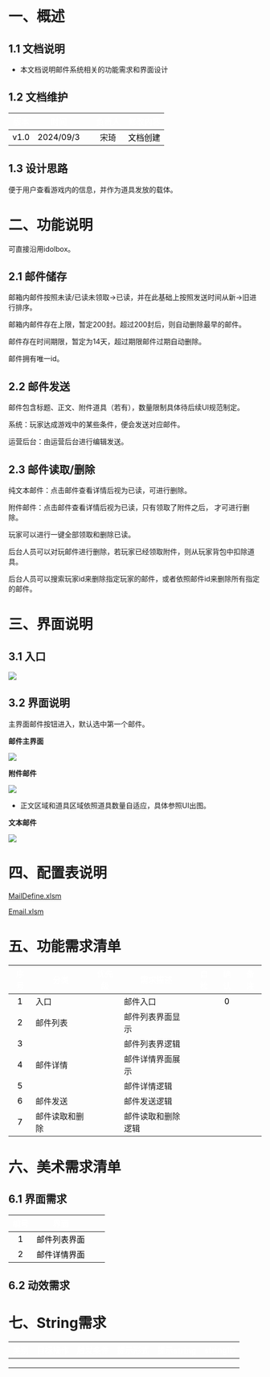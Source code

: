 # 一、概述
## 1.1 文档说明
+ 本文档说明邮件系统相关的功能需求和界面设计

## 1.2 文档维护
| <font style="color:white;">版本</font> | <font style="color:white;">时间</font> | | <font style="color:white;">负责人</font> | <font style="color:white;">修改内容</font> |
| :---: | :---: | --- | :---: | :--- |
| <font style="color:black;">v1.0</font> | <font style="color:black;">2024/09/3</font> | | 宋琦 | <font style="color:black;">文档创建</font> |


## 1.3 设计思路
便于用户查看游戏内的信息，并作为道具发放的载体。

# 二、功能说明
可直接沿用idolbox。

## 2.1 邮件储存
邮箱内邮件按照未读/已读未领取→已读，并在此基础上按照发送时间从新→旧进行排序。

邮箱内邮件存在上限，暂定200封。超过200封后，则自动删除最早的邮件。

邮件存在时间期限，暂定为14天，超过期限邮件过期自动删除。

邮件拥有唯一id。

## 2.2 邮件发送
邮件包含标题、正文、附件道具（若有），数量限制具体待后续UI规范制定。

系统：玩家达成游戏中的某些条件，便会发送对应邮件。

运营后台：由运营后台进行编辑发送。

## 2.3 邮件读取/删除
纯文本邮件：点击邮件查看详情后视为已读，可进行删除。

附件邮件：点击邮件查看详情后视为已读，只有领取了附件之后， 才可进行删除。

玩家可以进行一键全部领取和删除已读。



后台人员可以对玩邮件进行删除，若玩家已经领取附件，则从玩家背包中扣除道具。

后台人员可以搜索玩家id来删除指定玩家的邮件，或者依照邮件id来删除所有指定的邮件。

# 三、界面说明
## 3.1 入口
![](https://cdn.nlark.com/yuque/0/2024/png/43256885/1725350015801-a4788776-bd76-4f96-a9c4-6ff540386c25.png)

## 3.2 界面说明
主界面邮件按钮进入，默认选中第一个邮件。

**邮件主界面**

![](https://cdn.nlark.com/yuque/0/2024/png/43554293/1728546093646-9d672c3c-5739-4d58-99b4-5f5740753cbd.png)

**附件邮件**

![](https://cdn.nlark.com/yuque/0/2024/png/43554293/1728546176094-973bfd68-082e-4a1c-8d7d-0867692b85e9.png)

+ 正文区域和道具区域依照道具数量自适应，具体参照UI出图。

**文本邮件**

![](https://cdn.nlark.com/yuque/0/2024/png/43554293/1728546200703-ed73ff0f-71db-4d4c-8c78-9fbd909abf29.png)

# 四、配置表说明
[MailDefine.xlsm](https://snh48group.yuque.com/attachments/yuque/0/2024/xlsm/43256885/1725349875121-8ce9b08d-bc51-4c8c-bb10-a7a15342ebbb.xlsm)

[Email.xlsm](https://snh48group.yuque.com/attachments/yuque/0/2024/xlsm/43256885/1725349875143-52a81355-da33-479d-949a-08ed2d2c72eb.xlsm)



# 五、功能需求清单
| **<font style="color:white;">序号</font>** | **<font style="color:white;">分类</font>** | **<font style="color:white;">优先级</font>** | **<font style="color:white;">需求描述</font>** | **<font style="color:white;">自检</font>** | **<font style="color:white;">确认</font>** | **<font style="color:white;">备注</font>** |
| :---: | --- | --- | --- | --- | :---: | :---: |
| <font style="color:black;">1</font> | 入口 |  | 邮件入口 | <font style="color:black;"></font> | <font style="color:black;">0</font> | |
| <font style="color:black;">2</font> | 邮件列表 |  | 邮件列表界面显示 | <font style="color:black;"></font> | <font style="color:black;"></font> | |
| <font style="color:black;">3</font> |  |  | 邮件列表界逻辑 | | | |
| <font style="color:black;">4</font> | 邮件详情 |  | 邮件详情界面展示 |  | | |
| <font style="color:black;">5</font> |  |  | 邮件详情逻辑 | | | |
| <font style="color:black;">6</font> | 邮件发送 |  | 邮件发送逻辑 | | | |
| <font style="color:black;">7</font> | 邮件读取和删除 |  | 邮件读取和删除逻辑 | | | |


# 六、美术需求清单
## 6.1 界面需求
| **<font style="color:white;">编号</font>** | **<font style="color:white;">界面</font>** | | |
| :---: | --- | --- | --- |
| <font style="color:black;">1</font> | <font style="color:black;">邮件列表界面</font> | | |
| <font style="color:black;">2</font> | <font style="color:black;">邮件详情界面</font> | | |


## 6.2 动效需求
# 七、String需求
| **<font style="color:white;">类别</font>** | **<font style="color:white;">目标操作</font>** | **<font style="color:white;">触发条件</font>** | **<font style="color:white;">提示形式</font>** | **<font style="color:white;">提示string</font>** | **<font style="color:white;">stringID</font>** |
| --- | --- | --- | --- | --- | :---: |
|  |  |  |  |  | |
| <font style="color:black;"></font> |  |  |  |  | |
| <font style="color:black;"></font> |  |  |  |  | |


